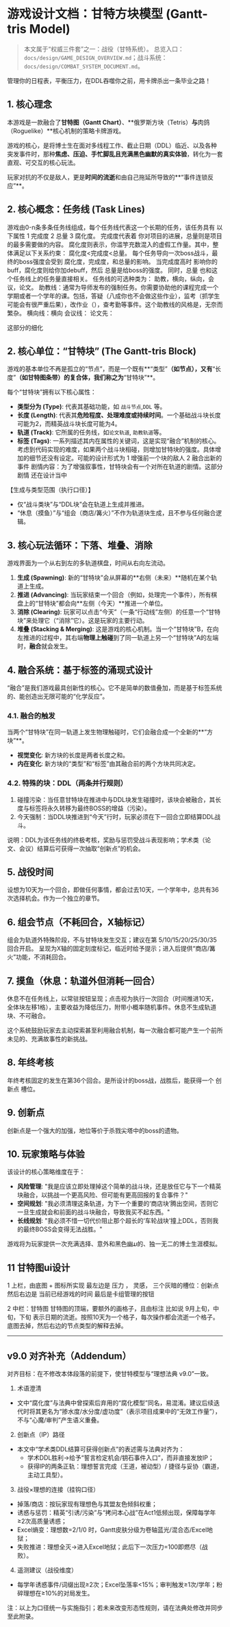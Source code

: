 
# 游戏设计文档：甘特方块模型 (Gantt-tris Model)

> 本文属于“权威三件套”之一：战役（甘特系统）。
> 总览入口：`docs/design/GAME_DESIGN_OVERVIEW.md`；战斗系统：`docs/design/COMBAT_SYSTEM_DOCUMENT.md`。

管理你的日程表，平衡压力，在DDL吞噬你之前，用卡牌杀出一条毕业之路！

## 1. 核心理念

本游戏是一款融合了**甘特图（Gantt Chart）**、**俄罗斯方块（Tetris）**与**肉鸽（Roguelike）**核心机制的策略卡牌游戏。

游戏的核心，是将博士生在面对多线程工作、截止日期（DDL）临近、以及各种突发事件时，那种**焦虑、压迫、手忙脚乱且充满黑色幽默的真实体验**，转化为一套直观、可交互的核心玩法。

玩家对抗的不仅是敌人，更是**时间的流逝**和由自己拖延所导致的**“事件连锁反应”**。




## 2. 核心概念：任务线 (Task Lines)

游戏由0-n条多条任务线组成，每个任务线代表这一个长期的任务，该任务具有 以下属性 1 完成度 2 总量 3 腐化度。
完成度代表着 你对项目的进展，总量则是项目的最多需要做的内容。 腐化度则表示，你滥竽充数混入的虚假工作量。其中，整体满足以下关系约束：
 腐化度<完成度<总量。
每个任务导向一次boss战斗，最终的boss强度会受到 腐化度，完成度，和总量的影响。
 当完成度高时 影响你的buff，腐化度则给你加debuff，然后 总量是给boss的强度。 同时，总量 也和这个任务线上的任务量直接相关。
 任务线的可选种类为： 助教，横向，纵向，会议，论文。
 助教线：通常为导师发布的强制任务。你需要协助他的课程完成一个学期或者一个学年的课。包括，答疑（八成你也不会做这些作业），监考（抓学生可能会有很严重后果），改作业（），查考勤等事件。这个助教线的风格是，无奈而繁杂。
 横向线：横向
 会议线：
 论文先：
 
 这部分的细化



## 2. 核心单位：“甘特块” (The Gantt-tris Block)

游戏的基本单位不再是孤立的“节点”，而是一个既有**“类型”**（如节点），又有**“长度”**（如甘特图条带）的复合体，我们称之为**“甘特块”**。

每个“甘特块”拥有以下核心属性：
*   **类型分为 (Type)**: 代表其基础功能，如 `战斗节点`,`DDL` 等。
*   **长度 (Length)**: 代表其**危险程度、处理难度或持续时间**。一个基础战斗块长度可能为2，而精英战斗块长度可能为4。
*   **轨道 (Track)**: 它所属的任务线，如`论文轨道`, `助教轨道`等。
*   **标签 (Tags)**: 一系列描述其内在属性的关键词，这是实现“融合”机制的核心。考虑到代码实现的难度，如果两个战斗块相碰，则增加甘特块的强度。具体增加的细节还没有设定。可能的设计形式为
    1 增强前一个块的敌人
    2 融合出新的事件
    剧情内容：为了增强叙事性，甘特块会有一个对所在轨道的剧情。这部分剧情 还在设计当中

【生成与类型范围（执行口径）】
* 仅“战斗类块”与“DDL块”会在轨道上生成并推进。
* “休息（摸鱼）”与“组会（商店/篝火）”不作为轨道块生成，且不参与任何融合逻辑。

## 3. 核心玩法循环：下落、堆叠、消除

游戏界面为一个从右到左的多轨道棋盘，时间从右向左流动。

1.  **生成 (Spawning)**: 新的“甘特块”会从屏幕的**右侧（未来）**随机在某个轨道上生成。
2.  **推进 (Advancing)**: 当玩家结束一个回合（例如，处理完一个事件），所有棋盘上的“甘特块”都会向**左侧（今天）**推进一个单位。
3.  **消除 (Clearing)**: 玩家可以点击“今天”（一条“行动线”左侧）的任意一个“甘特块”来处理它（“消除”它）。这是玩家的主要行动。
4.  **堆叠 (Stacking & Merging)**: 这是游戏的核心机制。当一个“甘特块”B，在向左推进的过程中，其右端**物理上触碰**到了同一轨道上另一个“甘特块”A的左端时，**融合**就会发生。

## 4. 融合系统：基于标签的涌现式设计

“融合”是我们游戏最具创新性的核心。它不是简单的数值叠加，而是基于标签系统的、能创造出无限可能的“化学反应”。

### 4.1. 融合的触发

当两个“甘特块”在同一轨道上发生物理触碰时，它们会融合成一个全新的**“方块”**。
*   **视觉变化**: 新方块的长度是两者长度之和。
*   **内在变化**: 新方块的“类型”和“标签”由其融合前的两个方块共同决定。

### 4.2. 特殊的块：DDL（两条并行规则）
1) 碰撞污染：当任意甘特块在推进中与DDL块发生碰撞时，该块会被融合，其长度与标签将永久转移为最终BOSS的增益（污染）。
2) 今天强制：当DDL块推进到“今天”行时，玩家必须在下一回合立即结算DDL战斗。

说明：DDL为该任务线的终极考核，奖励与惩罚受战斗表现影响；学术类（论文、会议）结算后可获得一次抽取“创新点”的机会。

## 5. 战役时间
设想为10天为一个回合，即做任何事情，都会过去10天，一个学年中，总共有36次选择机会。作为一个独立的章节。

## 6. 组会节点（不耗回合，X轴标记）
组会为轨道外特殊阶段，不与甘特块发生交互；建议在第 5/10/15/20/25/30/35 回合开启。
呈现为X轴的固定刻度标记，临近时给予提示；进入后提供“商店/篝火”功能，不消耗回合。


## 7. 摸鱼（休息：轨道外但消耗一回合）
休息不在任务线上，以常驻按钮呈现；点击视为执行一次回合（时间推进10天，全体块左移1格），主要收益为降低压力，附带小概率随机事件。休息不生成轨道块、不可融合。



这个系统鼓励玩家去主动探索甚至利用融合机制，每一次融合都可能产生一个前所未见的、充满故事性的新挑战。

## 8. 年终考核

年终考核固定的发生在第36个回合。是所设计的boss战，战胜后，能获得一个 创新点 槽位。

## 9. 创新点
创新点是一个强大的加强，地位等价于杀戮尖塔中的boss的遗物。



## 10. 玩家策略与体验

该设计的核心策略维度在于：
*   **风险管理**: "我是应该立即处理掉这个简单的战斗块，还是放任它与下一个精英块融合，以挑战一个更高风险、但可能有更高回报的复合事件？"
*   **空间规划**: "我必须清理这条轨道，为下一个重要的‘商店块’腾出空间，否则它一旦生成就会和前面的战斗块融合，导致我买不起东西。"
*   **长线规划**: "我必须不惜一切代价阻止那个超长的‘车轮战块’撞上DDL，否则我的最终BOSS会变得无法战胜。"

游戏将为玩家提供一次充满选择、意外和黑色幽ມ的、独一无二的博士生涯模拟。 


## 11 甘特图ui设计
1 上栏，由底图 + 图标所实现
最左边是 压力 ， 灵感，  三个灰暗的槽位：创新点  然后右边是  当前已经游戏的时间  最后是卡组管理的按钮

2 中栏：甘特图
甘特图的顶端，要额外的画格子，且由标注 比如说 9月上旬，中旬，下旬 表示日期的流逝。按照10天为一个格子，每次操作都会流逝一个格子。
底图去掉，然后右边的节点类型的解释去掉。

---

## v9.0 对齐补充（Addendum）

对齐目标：在不修改本体段落的前提下，使甘特模型与“理想法典 v9.0”一致。

1) 术语澄清
- 文中“腐化度”与法典中曾探索后弃用的“腐化模型”同名，易混淆。建议后续迭代时将其更名为“掺水度/水分度/虚功度”（表示项目成果中的“无效工作量”），不与“心魔/审判”产生语义重叠。

2) 创新点（IP）路径
- 本文中“学术类DDL结算可获得创新点”的表述需与法典对齐为：
  - 学术DDL胜利→给予“誓言检定机会/钥石事件入口”，而非直接发放IP；
  - 获得IP的两条正轨：理想誓言完成（王道，被动型）/ 捷径与妥协（霸道，主动工具型）。

3) 战役×理想的连接（挂钩口径）
- 掉落/商店：按玩家现有理想色与其盟友色倾斜权重；
- 诱惑与惩罚：精英“引诱/污染”与“拷问本心战”在Act1低频出现，保障每学年≥2次高质量诱惑；
- Excel熵变：理想数=2/1/0 时，Gantt皮肤分级为卷轴蓝光/混合态/Excel地狱；
- 失败推进：理想全灭→进入Excel地狱；此后下一次压力=100即燃尽（战败）。

4) 遥测建议（战役维度）
- 每学年诱惑事件/词缀出现≥2次；Excel坠落率<15%；审判触发≥1次/学年；粉碎理想在≥10%的对局发生。

注：以上为口径统一与实施指引；若未来改变形态性规则，请在法典处修改并同步至此附录。